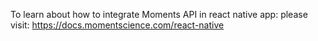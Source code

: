 To learn about how to integrate Moments API in react native app:
please visit:
https://docs.momentscience.com/react-native
